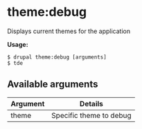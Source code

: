 # theme:debug
Displays current themes for the application

**Usage:**
```
$ drupal theme:debug [arguments] 
$ tde  
```

## Available arguments
Argument | Details
---------|-------------
theme | Specific theme to debug
